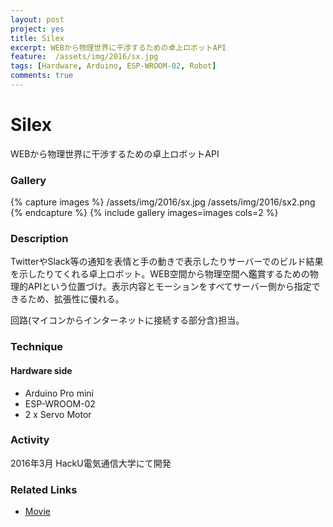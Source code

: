 ```yaml
---
layout: post
project: yes
title: Silex
excerpt: WEBから物理世界に干渉するための卓上ロボットAPI
feature:  /assets/img/2016/sx.jpg
tags: [Hardware, Arduino, ESP-WROOM-02, Robot]
comments: true
---
```

# Silex

WEBから物理世界に干渉するための卓上ロボットAPI

### Gallery


{% capture images %}
  /assets/img/2016/sx.jpg
  /assets/img/2016/sx2.png
{% endcapture %}
{% include gallery images=images cols=2 %}

### Description

TwitterやSlack等の通知を表情と手の動きで表示したりサーバーでのビルド結果を示したりてくれる卓上ロボット。WEB空間から物理空間へ鑑賞するための物理的APIという位置づけ。表示内容とモーションをすべてサーバー側から指定できるため、拡張性に優れる。

回路(マイコンからインターネットに接続する部分含)担当。

### Technique

#### Hardware side

* Arduino Pro mini
* ESP-WROOM-02
* 2 x Servo Motor

### Activity

  2016年3月 HackU電気通信大学にて開発

### Related Links

* [Movie](https://goo.gl/photos/v4ro8TSCPVcXfvjL6)

